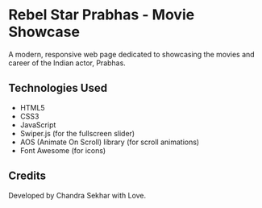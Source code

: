 # Rebel Star Prabhas - Movie Showcase

A modern, responsive web page dedicated to showcasing the movies and career of the Indian actor, Prabhas.

## Technologies Used

*   HTML5
*   CSS3
*   JavaScript
*   Swiper.js (for the fullscreen slider)
*   AOS (Animate On Scroll) library (for scroll animations)
*   Font Awesome (for icons)

## Credits

Developed by Chandra Sekhar with Love.
